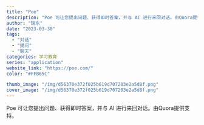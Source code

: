 ```yaml
---
title: "Poe"
description: "Poe 可让您提出问题、获得即时答案，并与 AI 进行来回对话。由Quora提供支持。 "
author: "瑞东"
date: "2023-03-30"
tags:
  - "对话"
  - "提问"
  - "聊天"
categories: 学习教育
series: "application"
website_link: "https://poe.com/"
color: "#FFB65C"

thumb_image: "/img/d56370e372f025b619d707203e2a5d8f.png"
cover_image: "/img/d56370e372f025b619d707203e2a5d8f.png"
---
```


Poe 可让您提出问题、获得即时答案，并与 AI 进行来回对话。由Quora提供支持。 